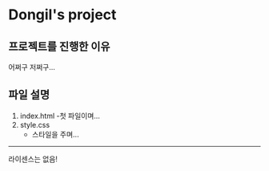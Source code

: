 # Dongil's project

## 프로젝트를 진행한 이유
어쩌구 저쩌구...

## 파일 설명
1. index.html
    -첫 파일이며...
2. style.css
    - 스타일을 주며...

----------

라이센스는 없음!